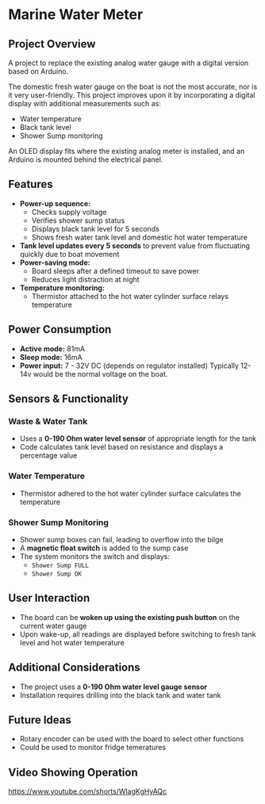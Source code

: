 # Marine Water Meter

## Project Overview
A project to replace the existing analog water gauge with a digital version based on Arduino.

The domestic fresh water gauge on the boat is not the most accurate, nor is it very user-friendly. This project improves upon it by incorporating a digital display with additional measurements such as:
- Water temperature
- Black tank level
- Shower Sump monitoring

An OLED display fits where the existing analog meter is installed, and an Arduino is mounted behind the electrical panel.

## Features
- **Power-up sequence:**
  - Checks supply voltage
  - Verifies shower sump status
  - Displays black tank level for 5 seconds
  - Shows fresh water tank level and domestic hot water temperature
- **Tank level updates every 5 seconds** to prevent value from fluctuating quickly due to boat movement
- **Power-saving mode:**
  - Board sleeps after a defined timeout to save power
  - Reduces light distraction at night
- **Temperature monitoring:**
  - Thermistor attached to the hot water cylinder surface relays temperature

## Power Consumption
- **Active mode:** 81mA
- **Sleep mode:** 16mA
- **Power input:** 7 - 32V DC (depends on regulator installed) Typically 12-14v would be the normal voltage on the boat.

## Sensors & Functionality
### Waste & Water Tank
- Uses a **0-190 Ohm water level sensor** of appropriate length for the tank
- Code calculates tank level based on resistance and displays a percentage value

### Water Temperature
- Thermistor adhered to the hot water cylinder surface calculates the temperature

### Shower Sump Monitoring
- Shower sump boxes can fail, leading to overflow into the bilge
- A **magnetic float switch** is added to the sump case
- The system monitors the switch and displays:
  - `Shower Sump FULL`
  - `Shower Sump OK`

## User Interaction
- The board can be **woken up using the existing push button** on the current water gauge
- Upon wake-up, all readings are displayed before switching to fresh tank level and hot water temperature

## Additional Considerations
- The project uses a **0-190 Ohm water level gauge sensor**
- Installation requires drilling into the black tank and water tank

## Future Ideas
- Rotary encoder can be used with the board to select other functions
- Could be used to monitor fridge temeratures

## Video Showing Operation
  https://www.youtube.com/shorts/WlagKgHyAQc




